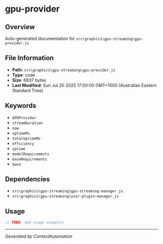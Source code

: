 # gpu-provider

## Overview
Auto-generated documentation for `src\graphics\gpu-streaming\gpu-provider.js`

## File Information
- **Path**: `src\graphics\gpu-streaming\gpu-provider.js`
- **Type**: code
- **Size**: 6837 bytes
- **Last Modified**: Sun Jul 20 2025 17:00:00 GMT+1000 (Australian Eastern Standard Time)

## Keywords
- `GPUProvider`
- `streamDuration`
- `now`
- `uptimeMs`
- `totalUptimeMs`
- `efficiency`
- `uptime`
- `modelRequirements`
- `baseRequirements`
- `base`

## Dependencies
- `src\graphics\gpu-streaming\gpu-streaming-manager.js`
- `src\graphics\gpu-streaming\user-plugin-manager.js`

## Usage
```javascript
// TODO: Add usage examples
```

---
*Generated by ContextAutomation*
